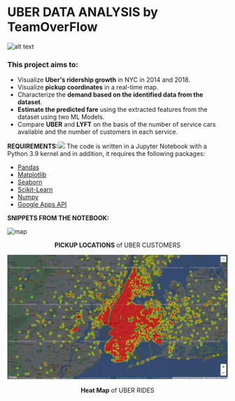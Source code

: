 # UBER DATA ANALYSIS by TeamOverFlow
![alt text](Intro_gif.gif)

### This project aims to:

- Visualize **Uber's ridership growth** in NYC in 2014 and 2018.
- Visualize **pickup coordinates** in a real-time map.
- Characterize the **demand based on the identified data from the dataset**.
- **Estimate the predicted fare** using the extracted features from the dataset using two ML Models.
- Compare **UBER** and **LYFT** on the basis of the number of service cars available and the number of customers in each service.

**REQUIREMENTS:![](Aspose.Words.e37c25dd-c0ee-4eff-9c80-006d8432fce1.001.png)**
The code is written in a Jupyter Notebook with a Python 3.9  kernel and in addition, it requires the following packages:

- [Pandas](http://pandas.pydata.org/)
- [Matplotlib](http://matplotlib.org/)
- [Seaborn](http://seaborn.pydata.org/)
- [Scikit-Learn](https://scikit-learn.org/)
- [Numpy](https://numpy.org/)
- [Google Apps API](https://developers.google.com/apis-explorer)

**SNIPPETS FROM THE NOTEBOOK:**

![map](https://user-images.githubusercontent.com/75270684/190425911-f3cf1427-596d-423d-b544-26f40e5b53b1.png)
<p align="center"><b>
 PICKUP LOCATIONS</b> of UBER CUSTOMERS
</p>

![alt text](heatmap.png)
<p align="center"><b>
 Heat Map</b> of UBER RIDES 
</p>

